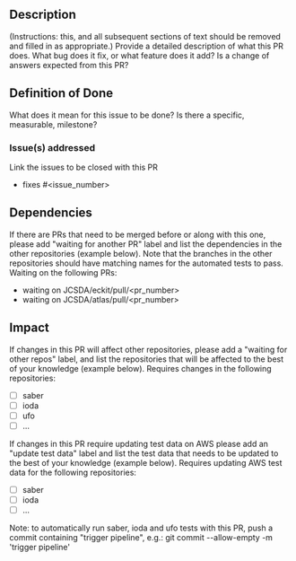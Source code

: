 ## Description

(Instructions: this, and all subsequent sections of text should be removed and filled in as appropriate.)
Provide a detailed description of what this PR does.
What bug does it fix, or what feature does it add?
Is a change of answers expected from this PR?

## Definition of Done

What does it mean for this issue to be done?  Is there a specific, measurable, milestone?

### Issue(s) addressed

Link the issues to be closed with this PR
- fixes #<issue_number>

## Dependencies

If there are PRs that need to be merged before or along with this one, please add "waiting for another PR" label and list the dependencies in the other repositories (example below). Note that the branches in the other repositories should have matching names for the automated tests to pass.
Waiting on the following PRs:
- waiting on JCSDA/eckit/pull/<pr_number>
- waiting on JCSDA/atlas/pull/<pr_number>

## Impact

If changes in this PR will affect other repositories, please add a "waiting for other repos" label, and list the repositories that will be affected to the best of your knowledge (example below).
Requires changes in the following repositories:
- [ ] saber
- [ ] ioda
- [ ] ufo
- [ ] ...

If changes in this PR require updating test data on AWS please add an "update test data" label and list the test data that needs to be updated to the best of your knowledge (example below).
Requires updating AWS test data for the following repositories:
- [ ] saber
- [ ] ioda
- [ ] ...

Note: to automatically run saber, ioda and ufo tests with this PR, push a commit containing "trigger pipeline", e.g.:
git commit --allow-empty -m 'trigger pipeline'
